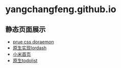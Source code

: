# yangchangfeng.github.io
## 静态页面展示
* [prue css doraemon](https://yangchangfeng.github.io/doraemon)
* [原生实现lordash](https://yangchangfeng.github.io/lodash)
* [小米首页](https://yangchangfeng.github.io/mi)
* [原生todolist](https://yangchangfeng.github.io/todolist)
